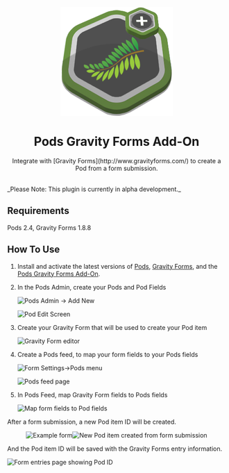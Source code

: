 <p align="center">
  <img src="./pods-gravity-forms.png" alt="Pods Gravity Forms" />
</p>
<h1 align="center">Pods Gravity Forms Add-On</h1>
<p align="center">
Integrate with [Gravity Forms](http://www.gravityforms.com/) to create a Pod from a form submission.
</p>
<p>
<br />
_Please Note: This plugin is currently in alpha development._
</p>

## Requirements

Pods 2.4, Gravity Forms 1.8.8

## How To Use

1. Install and activate the latest versions of [Pods](http://wordpress.org/plugins/pods/), [Gravity Forms](http://www.gravityforms.com/), and the [Pods Gravity Forms Add-On](https://github.com/pods-framework/pods-gravity-forms/archive/master.zip).

2. In the Pods Admin, create your Pods and Pod Fields

   ![Pods Admin -> Add New](https://github.com/pods-framework/pods-gravity-forms/blob/master/screenshot-1.png?raw=true)

   ![Pod Edit Screen](https://github.com/pods-framework/pods-gravity-forms/blob/master/screenshot-2.png?raw=true)

3. Create your Gravity Form that will be used to create your Pod item

   ![Gravity Form editor](https://github.com/pods-framework/pods-gravity-forms/blob/master/screenshot-3.png?raw=true)

4. Create a Pods feed, to map your form fields to your Pods fields

   ![Form Settings->Pods menu](https://github.com/pods-framework/pods-gravity-forms/blob/master/screenshot-4.png?raw=true)

   ![Pods feed page](https://github.com/pods-framework/pods-gravity-forms/blob/master/screenshot-5.png?raw=true)

5. In Pods Feed, map Gravity Form fields to Pods fields

   ![Map form fields to Pod fields](https://github.com/pods-framework/pods-gravity-forms/blob/master/screenshot-6.png?raw=true)


After a form submission, a new Pod item ID will be created.

<p align="center">
  <img src="https://github.com/pods-framework/pods-gravity-forms/blob/master/screenshot-7.png?raw=true" alt="Example form" width=50% /><img src="https://github.com/pods-framework/pods-gravity-forms/blob/master/screenshot-8.png?raw=true" alt="New Pod item created from form submission" width=50% />
</p>

And the Pod item ID will be saved with the Gravity Forms entry information.

   ![Form entries page showing Pod ID](https://github.com/pods-framework/pods-gravity-forms/blob/master/screenshot-9.png?raw=true)
